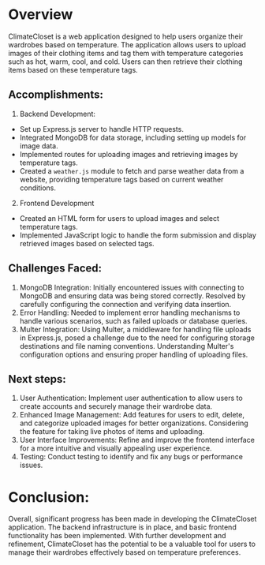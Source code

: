 # Overview

ClimateCloset is a web application designed to help users organize their wardrobes based on temperature. The application allows users to upload images of their clothing items and tag them with temperature categories such as hot, warm, cool, and cold. Users can then retrieve their clothing items based on these temperature tags.

## Accomplishments:

1. Backend Development:

- Set up Express.js server to handle HTTP requests.
- Integrated MongoDB for data storage, including setting up models for image data.
- Implemented routes for uploading images and retrieving images by temperature tags.
- Created a `weather.js` module to fetch and parse weather data from a website, providing temperature tags based on current weather conditions.

2. Frontend Development

- Created an HTML form for users to upload images and select temperature tags.
- Implemented JavaScript logic to handle the form submission and display retrieved images based on selected tags.

## Challenges Faced:

1. MongoDB Integration: Initially encountered issues with connecting to MongoDB and ensuring data was being stored correctly. Resolved by carefully configuring the connection and verifying data insertion.
2. Error Handling: Needed to implement error handling mechanisms to handle various scenarios, such as failed uploads or database queries.
3. Multer Integration: Using Multer, a middleware for handling file uploads in Express.js, posed a challenge due to the need for configuring storage destinations and file naming conventions. Understanding Multer's configuration options and ensuring proper handling of uploading files.

## Next steps:

1. User Authentication: Implement user authentication to allow users to create accounts and securely manage their wardrobe data.
2. Enhanced Image Management: Add features for users to edit, delete, and categorize uploaded images for better organizations. Considering the feature for taking live photos of items and uploading.
3. User Interface Improvements: Refine and improve the frontend interface for a more intuitive and visually appealing user experience.
4. Testing: Conduct testing to identify and fix any bugs or performance issues.

# Conclusion:
Overall, significant progress has been made in developing the ClimateCloset application. The backend infrastructure is in place, and basic frontend functionality has been implemented. With further development and refinement, ClimateCloset has the potential to be a valuable tool for users to manage their wardrobes effectively based on temperature preferences.